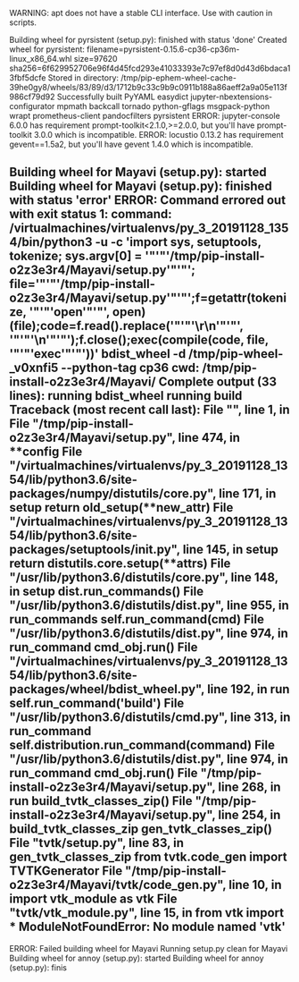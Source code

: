 WARNING: apt does not have a stable CLI interface. Use with caution in scripts.



  Building wheel for pyrsistent (setup.py): finished with status 'done'
  Created wheel for pyrsistent: filename=pyrsistent-0.15.6-cp36-cp36m-linux_x86_64.whl size=97620 sha256=6f629952706e96f4d45fcd293e41033393e7c97ef8d0d43d6bdaca13fbf5dcfe
  Stored in directory: /tmp/pip-ephem-wheel-cache-39he0gy8/wheels/83/89/d3/1712b9c33c9b9c0911b188a86aeff2a9a05e113f986cf79d92
Successfully built PyYAML easydict jupyter-nbextensions-configurator mpmath backcall tornado python-gflags msgpack-python wrapt prometheus-client pandocfilters pyrsistent
ERROR: jupyter-console 6.0.0 has requirement prompt-toolkit<2.1.0,>=2.0.0, but you'll have prompt-toolkit 3.0.0 which is incompatible.
ERROR: locustio 0.13.2 has requirement gevent==1.5a2, but you'll have gevent 1.4.0 which is incompatible.


  Building wheel for Mayavi (setup.py): started
  Building wheel for Mayavi (setup.py): finished with status 'error'
  ERROR: Command errored out with exit status 1:
   command: /virtualmachines/virtualenvs/py_3_20191128_1354/bin/python3 -u -c 'import sys, setuptools, tokenize; sys.argv[0] = '"'"'/tmp/pip-install-o2z3e3r4/Mayavi/setup.py'"'"'; __file__='"'"'/tmp/pip-install-o2z3e3r4/Mayavi/setup.py'"'"';f=getattr(tokenize, '"'"'open'"'"', open)(__file__);code=f.read().replace('"'"'\r\n'"'"', '"'"'\n'"'"');f.close();exec(compile(code, __file__, '"'"'exec'"'"'))' bdist_wheel -d /tmp/pip-wheel-_v0xnfi5 --python-tag cp36
       cwd: /tmp/pip-install-o2z3e3r4/Mayavi/
  Complete output (33 lines):
  running bdist_wheel
  running build
  Traceback (most recent call last):
    File "<string>", line 1, in <module>
    File "/tmp/pip-install-o2z3e3r4/Mayavi/setup.py", line 474, in <module>
      **config
    File "/virtualmachines/virtualenvs/py_3_20191128_1354/lib/python3.6/site-packages/numpy/distutils/core.py", line 171, in setup
      return old_setup(**new_attr)
    File "/virtualmachines/virtualenvs/py_3_20191128_1354/lib/python3.6/site-packages/setuptools/__init__.py", line 145, in setup
      return distutils.core.setup(**attrs)
    File "/usr/lib/python3.6/distutils/core.py", line 148, in setup
      dist.run_commands()
    File "/usr/lib/python3.6/distutils/dist.py", line 955, in run_commands
      self.run_command(cmd)
    File "/usr/lib/python3.6/distutils/dist.py", line 974, in run_command
      cmd_obj.run()
    File "/virtualmachines/virtualenvs/py_3_20191128_1354/lib/python3.6/site-packages/wheel/bdist_wheel.py", line 192, in run
      self.run_command('build')
    File "/usr/lib/python3.6/distutils/cmd.py", line 313, in run_command
      self.distribution.run_command(command)
    File "/usr/lib/python3.6/distutils/dist.py", line 974, in run_command
      cmd_obj.run()
    File "/tmp/pip-install-o2z3e3r4/Mayavi/setup.py", line 268, in run
      build_tvtk_classes_zip()
    File "/tmp/pip-install-o2z3e3r4/Mayavi/setup.py", line 254, in build_tvtk_classes_zip
      gen_tvtk_classes_zip()
    File "tvtk/setup.py", line 83, in gen_tvtk_classes_zip
      from tvtk.code_gen import TVTKGenerator
    File "/tmp/pip-install-o2z3e3r4/Mayavi/tvtk/code_gen.py", line 10, in <module>
      import vtk_module as vtk
    File "tvtk/vtk_module.py", line 15, in <module>
      from vtk import *
  ModuleNotFoundError: No module named 'vtk'
  ----------------------------------------
  ERROR: Failed building wheel for Mayavi
  Running setup.py clean for Mayavi
  Building wheel for annoy (setup.py): started
  Building wheel for annoy (setup.py): finis